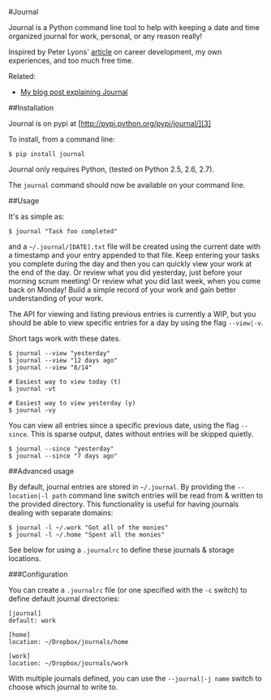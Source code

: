 #Journal

Journal is a Python command line tool to help with keeping a date and time
organized journal for work, personal, or any reason really!

Inspired by Peter Lyons' [article][1] on career development, my own experiences,
and too much free time.

Related:

* [My blog post explaining Journal][2]

##Installation

Journal is on pypi at [http://pypi.python.org/pypi/journal/][3]

To install, from a command line:

    $ pip install journal

Journal only requires Python, (tested on Python 2.5, 2.6, 2.7).

The `journal` command should now be available on your command line.

##Usage

It's as simple as:

    $ journal "Task foo completed"

and a `~/.journal/[DATE].txt` file will be created using the current date with
a timestamp and your entry appended to that file. Keep entering your tasks you
complete during the day and then you can quickly view your work at the end of
the day. Or review what you did yesterday, just before your morning scrum
meeting! Or review what you did last week, when you come back on Monday! Build
a simple record of your work and gain better understanding of your work.

The API for viewing and listing previous entries is currently a WIP, but you
should be able to view specific entries for a day by using the flag `--view|-v`.

Short tags work with these dates.

    $ journal --view "yesterday"
    $ journal --view "12 days ago"
    $ journal --view "8/14"

    # Easiest way to view today (t)
    $ journal -vt

    # Easiest way to view yesterday (y)
    $ journal -vy

You can view all entries since a specific previous date, using the flag
`--since`. This is sparse output, dates without entries will be skipped quietly.

    $ journal --since "yesterday"
    $ journal --since "7 days ago"

##Advanced usage

By default, journal entries are stored in `~/.journal`. By providing the
`--location|-l path` command line switch entries will be read from & written to
the provided directory. This functionality is useful for having journals dealing
with separate domains:

    $ journal -l ~/.work "Got all of the monies"
    $ journal -l ~/.home "Spent all the monies"

See below for using a `.journalrc` to define these journals & storage locations.

###Configuration

You can create a `.journalrc` file (or one specified with the `-c` switch) to
define default journal directories:

    [journal]
    default: work

    [home]
    location: ~/Dropbox/journals/home

    [work]
    location: ~/Dropbox/journals/work

With multiple journals defined, you can use the `--journal|-j name` switch to
choose which journal to write to.


[1]: http://peterlyons.com/leveling-up
[2]: http://asktherelic.com/2011/08/16/journaling/
[3]: http://pypi.python.org/pypi/journal/
